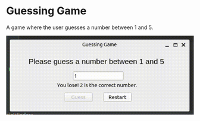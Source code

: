 # Guessing Game

A game where the user guesses a number between 1 and 5.

![Guessing game](screenshots/guessing-game.gif)
